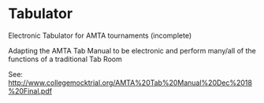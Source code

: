 # Tabulator
Electronic Tabulator for AMTA tournaments (incomplete)

Adapting the AMTA Tab Manual to be electronic and perform many/all of the functions of a traditional Tab Room

See: http://www.collegemocktrial.org/AMTA%20Tab%20Manual%20Dec%2018%20Final.pdf

